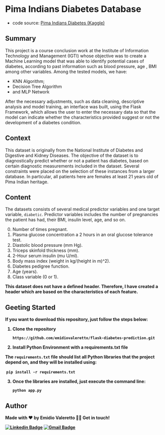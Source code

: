 # Pima Indians Diabetes Database

- code source: <a href="https://www.kaggle.com/uciml/pima-indians-diabetes-database">Pima Indians Diabetes (Kaggle)<a>

## Summary

This project is a course conclusion work at the Institute of Information Technology and Management (IGTI) whose objective was to create a Machine Learning model that was able to identify potential cases of diabetes, according to past information such as blood pressure, age , BMI among other variables. Among the tested models, we have:



- KNN Algorithm;
- Decision Tree Algorithm
- and MLP Network



After the necessary adjustments, such as data cleaning, descriptive analysis and model training, an interface was built, using the Flask Framework, which allows the user to enter the necessary data so that the model can indicate whether the characteristics provided suggest or not the development of a diabetes condition.



## Context

This dataset is originally from the National Institute of Diabetes and Digestive and Kidney Diseases. The objective of the dataset is to diagnostically predict whether or not a patient has diabetes, based on certain diagnostic measurements included in the dataset. Several constraints were placed on the selection of these instances from a larger database. In particular, all patients here are females at least 21 years old of Pima Indian heritage.



## Content

The datasets consists of several medical predictor variables and one target variable, `diabetic`. Predictor variables includes the number of pregnancies the patient has had, their BMI, insulin level, age, and so on.



0. Number of times pregnant.
1. Plasma glucose concentration a 2 hours in an oral glucose tolerance test.
2. Diastolic blood pressure (mm Hg).
3. Triceps skinfold thickness (mm).
4. 2-Hour serum insulin (mu U/ml).
5. Body mass index (weight in kg/(height in m)^2).
6. Diabetes pedigree function.
7. Age (years).
8. Class variable (0 or 1). 



<b>This dataset does not have a defined header.<b> Therefore, I have created a header which are based on the characteristics of each feature.



## Geeting Started

If you want to download this repository, just follow the steps below:

1. Clone the repository

   `https://github.com/emidiovaleretto/flask-diabetes-prediction.git`

2. Install Python Environment with a requirements.txt file

The `requirements.txt` file should list all Python libraries that the project depend on, and they will be installed using:

​		`pip install -r requirements.txt`

3. Once the libraries are installed, just execute the command line:

   `python app.py`

   

## Author

 Made with  ❤️  by <b>Emidio Valeretto</b>  👋🏽  Get in touch!

[![Linkedin Badge](https://img.shields.io/badge/-Emidio-blue?style=flat-square&logo=Linkedin&logoColor=white&link=https://www.linkedin.com/in/emidiovalereto/)](https://www.linkedin.com/in/emidiovalereto/) [![Gmail Badge](https://img.shields.io/badge/-emidio.valereto@gmail.com-c14438?style=flat-square&logo=Gmail&logoColor=white&link=mailto:emidio.valereto@gmail.com)](mailto:emidio.valereto@gmail.com)





